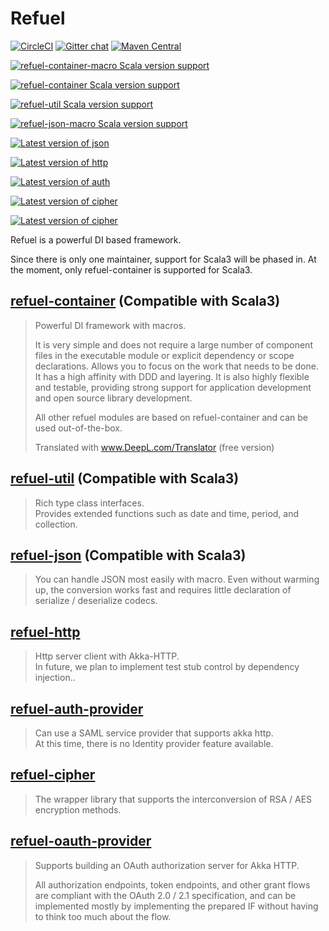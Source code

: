 # Refuel

[![CircleCI](https://circleci.com/gh/giiita/refuel/tree/master.svg?style=svg)](https://circleci.com/gh/giiita/refuel/tree/master)
[![Gitter chat](https://badges.gitter.im/Join%20Chat.svg)](https://gitter.im/phylage/refuel)
[![Maven Central](https://maven-badges.herokuapp.com/maven-central/com.phylage/refuel-container_3/badge.svg)](https://search.maven.org/artifact/com.phylage/refuel-container_3)

[![refuel-container-macro Scala version support](https://index.scala-lang.org/giiita/refuel/refuel-container-macro/latest-by-scala-version.svg)](https://index.scala-lang.org/giiita/refuel/refuel-container-macro)

[![refuel-container Scala version support](https://index.scala-lang.org/giiita/refuel/refuel-container/latest-by-scala-version.svg)](https://index.scala-lang.org/giiita/refuel/refuel-container)

[![refuel-util Scala version support](https://index.scala-lang.org/giiita/refuel/refuel-util/latest-by-scala-version.svg)](https://index.scala-lang.org/giiita/refuel/refuel-util)

[![refuel-json-macro Scala version support](https://index.scala-lang.org/giiita/refuel/refuel-json-macro/latest-by-scala-version.svg)](https://index.scala-lang.org/giiita/refuel/refuel-json-macro)

[![Latest version of json](https://index.scala-lang.org/giiita/refuel/refuel-json/latest.svg)](https://index.scala-lang.org/giiita/refuel/refuel-json)

[![Latest version of http](https://index.scala-lang.org/giiita/refuel/refuel-http/latest.svg)](https://index.scala-lang.org/giiita/refuel/refuel-http)

[![Latest version of auth](https://index.scala-lang.org/giiita/refuel/refuel-auth-provider/latest.svg)](https://index.scala-lang.org/giiita/refuel/refuel-auth-provider)

[![Latest version of cipher](https://index.scala-lang.org/giiita/refuel/refuel-cipher/latest.svg)](https://index.scala-lang.org/giiita/refuel/refuel-cipher)

[![Latest version of cipher](https://index.scala-lang.org/giiita/refuel/refuel-oauth-provider/latest.svg)](https://index.scala-lang.org/giiita/refuel/refuel-oauth-provider)

<p>
Refuel is a powerful DI based framework.

Since there is only one maintainer, support for Scala3 will be phased in.
At the moment, only refuel-container is supported for Scala3.
</p>


## [refuel-container](https://github.com/giiita/refuel/tree/master/refuel-container) (Compatible with Scala3)

> Powerful DI framework with macros.
> 
> It is very simple and does not require a large number of component files in the executable module or explicit dependency or scope declarations. Allows you to focus on the work that needs to be done.
> It has a high affinity with DDD and layering. It is also highly flexible and testable, providing strong support for application development and open source library development.
> 
> All other refuel modules are based on refuel-container and can be used out-of-the-box.
> 
> Translated with www.DeepL.com/Translator (free version)

## [refuel-util](https://github.com/giiita/refuel/tree/master/refuel-util) (Compatible with Scala3)

> Rich type class interfaces.<br/>
> Provides extended functions such as date and time, period, and collection.

## [refuel-json](https://github.com/giiita/refuel/tree/master/refuel-json) (Compatible with Scala3)

> You can handle JSON most easily with macro.
> Even without warming up, the conversion works fast and requires little declaration of serialize / deserialize codecs.

## [refuel-http](https://github.com/giiita/refuel/tree/master/refuel-http)

> Http server client with Akka-HTTP.<br/>
> In future, we plan to implement test stub control by dependency injection..<br/>

## [refuel-auth-provider](https://github.com/giiita/refuel/tree/master/refuel-auth-provider)

> Can use a SAML service provider that supports akka http.<br/>
> At this time, there is no Identity provider feature available.<br/>

## [refuel-cipher](https://github.com/giiita/refuel/tree/master/refuel-cipher)

> The wrapper library that supports the interconversion of RSA / AES encryption methods.

## [refuel-oauth-provider](https://github.com/giiita/refuel/tree/master/refuel-oauth-provider)

> Supports building an OAuth authorization server for Akka HTTP.
>
>All authorization endpoints, token endpoints, and other grant flows are compliant with the OAuth 2.0 / 2.1 specification, and can be implemented mostly by implementing the prepared IF without having to think too much about the flow.
